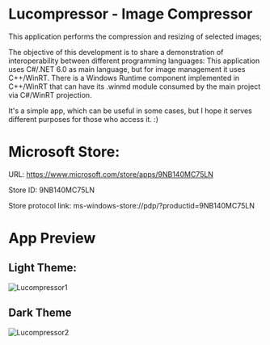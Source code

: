 # Lucompressor - Image Compressor

This application performs the compression and resizing of selected images;

The objective of this development is to share a demonstration of interoperability between different programming languages: This application uses C#/.NET 6.0 as main language, but for image management it uses C++/WinRT.
There is a Windows Runtime component implemented in C++/WinRT that can have its .winmd module consumed by the main project via C#/WinRT projection.

It's a simple app, which can be useful in some cases, but I hope it serves different purposes for those who access it. :)

# Microsoft Store:

URL:	https://www.microsoft.com/store/apps/9NB140MC75LN

Store ID: 9NB140MC75LN

Store protocol link:	ms-windows-store://pdp/?productid=9NB140MC75LN

# App Preview
## Light Theme:

![Lucompressor1](https://user-images.githubusercontent.com/77353979/155013225-e272f0c5-2334-4dfc-b56f-aefa59d6b4c8.png)

## Dark Theme

![Lucompressor2](https://user-images.githubusercontent.com/77353979/155013246-715edcb9-45b3-460f-96c9-649bc758a41f.png)
